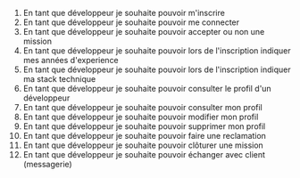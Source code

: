 1. En tant que développeur je souhaite pouvoir m'inscrire
2. En tant que développeur je souhaite pouvoir me connecter
3. En tant que développeur je souhaite pouvoir accepter ou non une mission
4. En tant que développeur je souhaite pouvoir lors de l'inscription indiquer mes années d'experience
5. En tant que développeur je souhaite pouvoir lors de l'inscription indiquer ma stack technique
6. En tant que développeur je souhaite pouvoir consulter le profil d'un développeur
7. En tant que développeur je souhaite pouvoir consulter mon profil
8. En tant que développeur je souhaite pouvoir modifier mon profil
9. En tant que développeur je souhaite pouvoir supprimer mon profil
10. En tant que développeur je souhaite pouvoir faire une reclamation
11. En tant que développeur je souhaite pouvoir clôturer une mission
12. En tant que développeur je souhaite pouvoir échanger avec client (messagerie)
